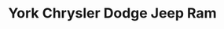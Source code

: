 ---
title: "York Chrysler Dodge Jeep Ram"
url: /plainfield/york-chrysler-dodge-jeep-ram/
shop: Autohaus
---